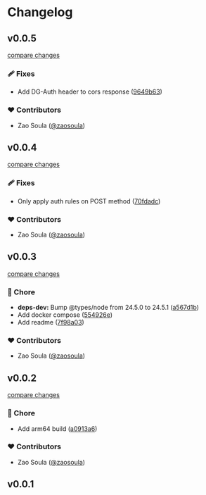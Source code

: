 # Changelog


## v0.0.5

[compare changes](https://github.com/ezyostudio/dgraph-dg-auth-proxy/compare/v0.0.4...v0.0.5)

### 🩹 Fixes

- Add DG-Auth header to cors response ([9649b63](https://github.com/ezyostudio/dgraph-dg-auth-proxy/commit/9649b63))

### ❤️ Contributors

- Zao Soula ([@zaosoula](https://github.com/zaosoula))

## v0.0.4

[compare changes](https://github.com/ezyostudio/dgraph-dg-auth-proxy/compare/v0.0.3...v0.0.4)

### 🩹 Fixes

- Only apply auth rules on POST method ([70fdadc](https://github.com/ezyostudio/dgraph-dg-auth-proxy/commit/70fdadc))

### ❤️ Contributors

- Zao Soula ([@zaosoula](https://github.com/zaosoula))

## v0.0.3

[compare changes](https://github.com/ezyostudio/dgraph-dg-auth-proxy/compare/v0.0.2...v0.0.3)

### 🏡 Chore

- **deps-dev:** Bump @types/node from 24.5.0 to 24.5.1 ([a567d1b](https://github.com/ezyostudio/dgraph-dg-auth-proxy/commit/a567d1b))
- Add docker compose ([554926e](https://github.com/ezyostudio/dgraph-dg-auth-proxy/commit/554926e))
- Add readme ([7f98a03](https://github.com/ezyostudio/dgraph-dg-auth-proxy/commit/7f98a03))

### ❤️ Contributors

- Zao Soula ([@zaosoula](https://github.com/zaosoula))

## v0.0.2

[compare changes](https://github.com/ezyostudio/dgraph-dg-auth-proxy/compare/v0.0.1...v0.0.2)

### 🏡 Chore

- Add arm64 build ([a0913a6](https://github.com/ezyostudio/dgraph-dg-auth-proxy/commit/a0913a6))

### ❤️ Contributors

- Zao Soula ([@zaosoula](https://github.com/zaosoula))

## v0.0.1

